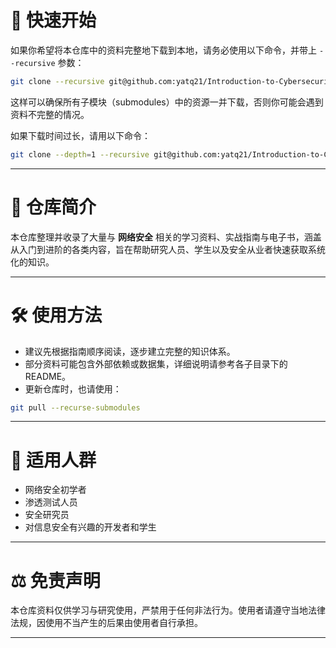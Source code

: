 # 🚀 快速开始

如果你希望将本仓库中的资料完整地下载到本地，请务必使用以下命令，并带上 `--recursive` 参数：

```bash
git clone --recursive git@github.com:yatq21/Introduction-to-Cybersecurity.git
```

这样可以确保所有子模块（submodules）中的资源一并下载，否则你可能会遇到资料不完整的情况。

如果下载时间过长，请用以下命令：

```bash
git clone --depth=1 --recursive git@github.com:yatq21/Introduction-to-Cybersecurity.git
```
---

# 📖 仓库简介

本仓库整理并收录了大量与 **网络安全** 相关的学习资料、实战指南与电子书，涵盖从入门到进阶的各类内容，旨在帮助研究人员、学生以及安全从业者快速获取系统化的知识。

---

# 🛠 使用方法

* 建议先根据指南顺序阅读，逐步建立完整的知识体系。
* 部分资料可能包含外部依赖或数据集，详细说明请参考各子目录下的 README。
* 更新仓库时，也请使用：

```bash
git pull --recurse-submodules
```

---

# 📌 适用人群

* 网络安全初学者
* 渗透测试人员
* 安全研究员
* 对信息安全有兴趣的开发者和学生

---

# ⚖️ 免责声明

本仓库资料仅供学习与研究使用，严禁用于任何非法行为。使用者请遵守当地法律法规，因使用不当产生的后果由使用者自行承担。

---


